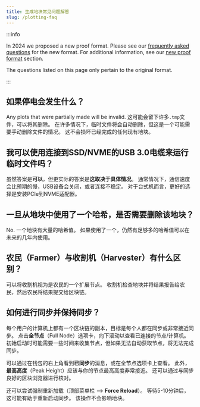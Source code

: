 ```yaml
---
title: 生成地块常见问题解答
slug: /plotting-faq
---
```


:::info

In 2024 we proposed a new proof format. Please see our [frequently asked questions](/new-proof-faq) for the new format. For additional information, see our [new proof format](/new-proof-introduction) section.

The questions listed on this page only pertain to the original format.

:::

## 如果停电会发生什么？

Any plots that were partially made will be invalid. 这可能会留下许多`.tmp`文件，可以将其删除。 在许多情况下，临时文件将会自动删除，但这是一个可能需要手动删除文件的情况。 这不会损坏已经完成的任何现有地块。

## 我可以使用连接到SSD/NVME的USB 3.0电缆来运行临时文件吗？

虽然答案是**可以**，但更实际的答案是**这取决于具体情况**。 通常情况下，通信速度会比预期的慢，USB设备会关闭，或者连接不稳定。 对于台式机而言，更好的选择是安装PCIe到NVME适配器。

## 一旦从地块中使用了一个哈希，是否需要删除该地块？

No. 一个地块有大量的哈希值。 如果使用了一个，仍然有足够多的哈希值可以在未来的几年内使用。

## 农民（Farmer）与收割机（Harvester）有什么区别？

可以将收割机视为是农民的一个扩展节点。 收割机检查地块并将结果报告给农民，然后农民将结果提交给区块链。

## 如何进行同步并保持同步？

每个用户的计算机上都有一个区块链的副本，目标是每个人都在同步或非常接近同步。 点击**全节点**（Full Node）选项卡，向下滚动以查看已连接的节点/计算机。 初始启动时可能需要一些时间来收集节点，但如果无法自动获取节点，将无法完成同步。

可以通过在钱包的右上角看到**已同步**的消息，或在全节点选项卡上查看。 此外，**最高高度**（Peak Height）应该与你的节点最高高度非常接近。 还可以通过与同步良好的区块浏览器进行核对。

还可以尝试强制重新加载（顶部菜单栏 --> **Force Reload**）。 等待5-10分钟后，这可能有助于重新启动同步。 该操作不会影响地块。
